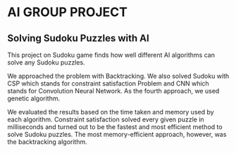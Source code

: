 # AI GROUP PROJECT

## Solving Sudoku Puzzles with AI

This project on Sudoku game finds how well different AI algorithms can solve any Sudoku puzzles.

We approached the problem with Backtracking. We also solved Sudoku with CSP which stands for constraint satisfaction Problem and CNN which stands for Convolution Neural Network. As the fourth approach, we used genetic algorithm.

We evaluated the results based on the time taken and memory used by each algorithm. Constraint satisfaction solved every given puzzle in milliseconds and turned out to be the fastest and most efficient method to solve Sudoku puzzles. The most memory-efficient approach, however, was the backtracking algorithm.

